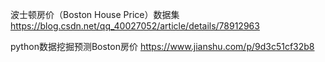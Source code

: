 波士顿房价（Boston House Price）数据集  https://blog.csdn.net/qq_40027052/article/details/78912963

python数据挖掘预测Boston房价            https://www.jianshu.com/p/9d3c51cf32b8
